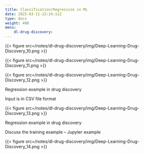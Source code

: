 ```yaml
---
title: Classification/Regression in ML
date: 2025-03-11-13:24:11Z
type: docs 
weight: 400
menu: 
    dl-drug-discovery:
---
```



{{< figure src=/notes/dl-drug-discovery/img/Deep-Learning-Drug-Discovery_10.png >}}

{{< figure src=/notes/dl-drug-discovery/img/Deep-Learning-Drug-Discovery_11.png >}}

{{< figure src=/notes/dl-drug-discovery/img/Deep-Learning-Drug-Discovery_12.png >}}

Regression example in drug discovery

Input is in CSV file format

{{< figure src=/notes/dl-drug-discovery/img/Deep-Learning-Drug-Discovery_13.png >}}

Regression example in drug discovery

Discuss the training example – Jupyter example

{{< figure src=/notes/dl-drug-discovery/img/Deep-Learning-Drug-Discovery_14.png >}}

